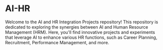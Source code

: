 # AI-HR
 Welcome to the AI and HR Integration Projects repository! This repository is dedicated to exploring the synergies between AI and Human Resource Management (HRM). Here, you'll find innovative projects and experiments that leverage AI to enhance various HR functions, such as Career Planning, Recruitment, Performance Management, and more. 
